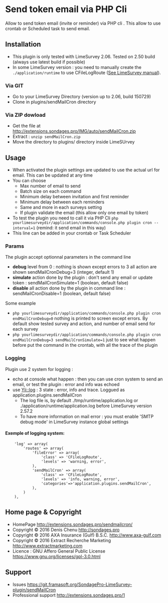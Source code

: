 # Send token email via PHP Cli
Allow to send token email (invite or reminder) via PHP cli . This allow to use crontab or Scheduled task to send email.

## Installation

- This plugin is only tested with LimeSurvey 2.06. Tested on 2.50 build (always use latest build if possible)
- In some LimeSurvey version : you need to manually create the `./application/runtime` to use CFileLogRoute ([See LimeSurvey manual](https://manual.limesurvey.org/Cron)).

### Via GIT
- Go to your LimeSurvey Directory (version up to 2.06, build 150729)
- Clone in plugins/sendMailCron directory

### Via ZIP dowload
- Get the file at http://extensions.sondages.pro/IMG/auto/sendMailCron.zip
- Extract : `unzip sendMailCron.zip`
- Move the directory to plugins/ directory inside LimeSUrvey

## Usage

- When activated the plugin settings are updated to use the actual url for email. This can be updated at any time
- You can choose
  - Max number of email to send
  - Batch size on each command
  - Minimum delay between invitation and first reminder
  - Minimum delay between each reminders
  - Same and more in each surveys setting
  - If plugin validate the email (this allow only one email by token)
- To test the plugin you need to call it via PHP Cli `php yourlimesurveydir/application/commands/console.php plugin cron --interval=1` (remind: it send email in this way)
- This line can be added in your crontab or Task Scheduler

### Params

The plugin accept optionnal parameters in the command line

- **debug** level from 0 : nothing is shown except errors to 3 all action are shown sendMailCronDebug=3 (integer, default 1)
- **simulate** action done by the plugin : don't send any email or update token : sendMailCronSimulate=1 (boolean, default false)
- **disable** all action done by the plugin in command line : sendMailCronDisable=1 (boolean, default false)

Some example

- `php yourlimesurveydir/application/commands/console.php plugin cron endMailCronDebug=0` nothing is printed to screen except errors. By default show tested survey and action, and number of email send for each survey
- `php yourlimesurveydir/application/commands/console.php plugin cron endMailCronDebug=3 sendMailCronSimulate=1` just to see what happen before put the command in the crontab, with all the trace of the plugin

### Logging
Plugin use 2 system for logging :
- echo at console what happen : then you can use cron system to send an email, or test the plugin : error and info was echoed
- use [Yii::log](http://www.yiiframework.com/doc/guide/1.1/en/topics.logging) : 3 state : error, info and trace. Loggued as application.plugins.sendMailCron
  - The log file is, by default ./tmp/runtime/application.log or ./application/runtime/application.log before LimeSurvey version 2.57.2
  - To have more information on mail error : you must enable 'SMTP debug mode' in LimeSurvey instance global settings

#### Exemple of logging system:

  ````
      'log' => array(
          'routes' => array(
              'fileError' => array(
                  'class' => 'CFileLogRoute',
                  'levels' => 'warning, error',
              ),
              'sendMailCron' => array(
                  'class' => 'CFileLogRoute',
                  'levels' => 'info, warning, error',
                  'categories'=>'application.plugins.sendMailCron',
              ),
          )
      ),
  ````



## Home page & Copyright
- HomePage <http://extensions.sondages.pro/sendmailcron/>
- Copyright © 2016 Denis Chenu <http://sondages.pro>
- Copyright © 2016 AXA Insurance (Gulf) B.S.C. <http://www.axa-gulf.com>
- Copyright © 2016 Extract Recherche Marketing <http://www.extractmarketing.com>
- Licence : GNU Affero General Public License <https://www.gnu.org/licenses/gpl-3.0.html>

## Support
- Issues <https://git.framasoft.org/SondagePro-LimeSurvey-plugin/sendMailCron>
- Professional support <http://extensions.sondages.pro/1>
